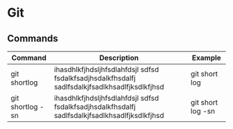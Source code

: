 # Git 

## Commands

| Command | Description | Example |
| ------ | ------ | ------ |
|  git shortlog | ihasdhlkfjhdsljhfsdlahfdsjl sdfsd fsdalkfsadjhsdalkfhsdalfj sadlfsdalkjfsadlkhsadlfjksdlkfjhsd    | git short log |
|  git shortlog -sn | ihasdhlkfjhdsljhfsdlahfdsjl sdfsd fsdalkfsadjhsdalkfhsdalfj sadlfsdalkjfsadlkhsadlfjksdlkfjhsd  | git short log -sn |
